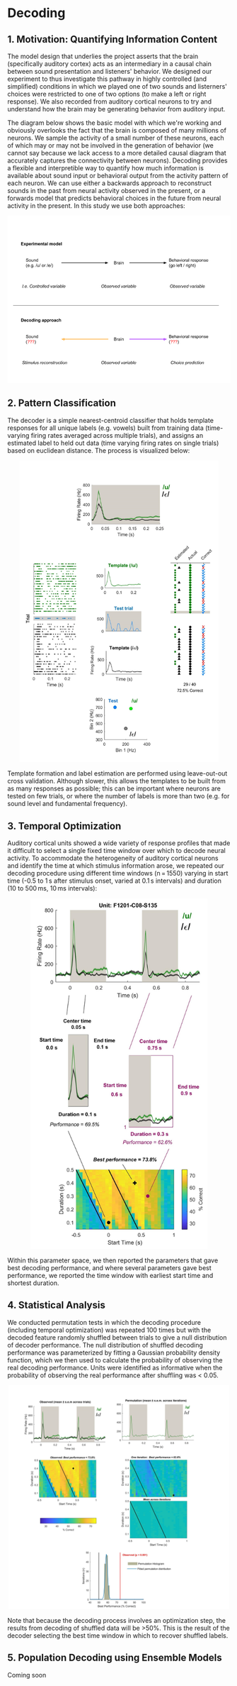 # Decoding

## 1. Motivation: Quantifying Information Content

The model design that underlies the project asserts that the brain (specifically auditory cortex) acts as an intermediary in a causal chain between sound presentation and listeners' behavior. We designed our experiment to thus investigate this pathway in highly controlled (and simplified) conditions in which we played one of two sounds and listerners' choices were restricted to one of two options (to make a left or right response). We also recorded from auditory cortical neurons to try and understand how the brain may be generating behavior from auditory input.

The diagram below shows the basic model with which we're working and obviously overlooks the fact that the brain is composed of many millions of neurons. We sample the activity of a small number of these neurons, each of which may or may not be involved in the generation of behavior (we cannot say because we lack access to a more detailed causal diagram that accurately captures the connectivity between neurons). Decoding provides a flexible and interpretible way to quantify how much information is available about sound input or behavioral output from the activity pattern of each neuron. We can use either a backwards approach to reconstruct sounds in the past from neural activity observed in the present, or a forwards model that predicts behavioral choices in the future from neural activity in the present. In this study we use both approaches: 

<p align="center">
  <img src="assets/decoding_philosophy.png" alt="drawing"/>
</p>


## 2. Pattern Classification

The decoder is a simple nearest-centroid classifier that holds template responses for all unique labels (e.g. vowels) built from training data (time-varying firing rates averaged across multiple trials), and assigns an estimated label to held out data (time varying firing rates on single trials) based on euclidean distance. The process is visualized below:

<p align="center">
  <img src="assets/Fig_DecoderOrganization_A_intro.jpg" alt="drawing" width="450"/>
</p>

Template formation and label estimation are performed using leave-out-out cross validation. Although slower, this allows the templates to be built from as many responses as possible; this can be important where neurons are tested on few trials, or where the number of labels is more than two (e.g. for sound level and fundamental frequency).

## 3. Temporal Optimization
Auditory cortical units showed a wide variety of response profiles that made it difficult to select a single fixed time window over which to decode neural activity. To accommodate the heterogeneity of auditory cortical neurons and identify the time at which stimulus information arose, we repeated our decoding procedure using different time windows (n = 1550) varying in start time (-0.5 to 1 s after stimulus onset, varied at 0.1 s intervals) and duration (10 to 500 ms, 10 ms intervals):

<p align="center">
  <img src="assets/Fig_DecoderOrganization_B_timing.jpg" alt="drawing" width="400"/>
</p>

Within this parameter space, we then reported the parameters that gave best decoding performance, and where several parameters gave best performance, we reported the time window with earliest start time and shortest duration.


## 4. Statistical Analysis
We conducted permutation tests in which the decoding procedure (including temporal optimization) was repeated 100 times but with the decoded feature randomly shuffled between trials to give a null distribution of decoder performance. The null distribution of shuffled decoding performance was parameterized by fitting a Gaussian probability density function, which we then used to calculate the probability of observing the real decoding performance. Units were identified as informative when the probability of observing the real performance after shuffling was < 0.05.

<p align="center">
  <img src="assets/Fig_DecoderOrganization_C_permutation.jpg" alt="drawing" width="500"/>
</p>

Note that because the decoding process involves an optimization step, the results from decoding of shuffled data will be >50%. This is the result of the decoder selecting the best time window in which to recover shuffled labels.


## 5. Population Decoding using Ensemble Models

Coming soon
